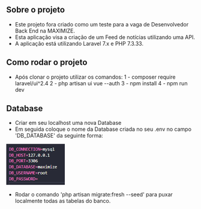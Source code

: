 ## Sobre o projeto
- Este projeto fora criado como um teste para a vaga de Desenvolvedor Back End na MAXIMIZE.
- Esta aplicação visa a criação de um Feed de notícias utilizando uma API.
- A aplicação está utilizando Laravel 7.x e PHP 7.3.33.

## Como rodar o projeto
- Após clonar o projeto utilizar os comandos:
1 - composer require laravel/ui^2.4
2 - php artisan ui vue --auth
3 - npm install
4 - npm run dev

## Database
- Criar em seu localhost uma nova Database
- Em seguida coloque o nome da Database criada no seu .env no campo 'DB_DATABASE' da seguinte forma: 

![alt text](image.png)

- Rodar o comando 'php artisan migrate:fresh --seed' para puxar localmente todas as tabelas do banco.

